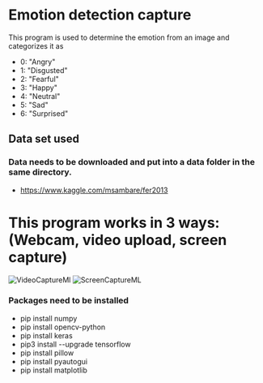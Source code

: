 # Emotion detection capture
This program is used to determine the emotion from an image and categorizes it as 
- 0: "Angry"
- 1: "Disgusted"
- 2: "Fearful"
- 3: "Happy"
- 4: "Neutral"
- 5: "Sad"
- 6: "Surprised"

## Data set used
### Data needs to be downloaded and put into a data folder in the same directory.
- https://www.kaggle.com/msambare/fer2013

# This program works in 3 ways: (Webcam, video upload, screen capture)
![VideoCaptureMl](https://github.com/casrodr/Emotion-detection/assets/102768038/7bbb7a98-b649-4a08-bf81-b8045bacfb76)
![ScreenCaptureML](https://github.com/casrodr/Emotion-detection/assets/102768038/5272a31d-1e50-464a-b7a2-aa27803d0263)


### Packages need to be installed
- pip install numpy
- pip install opencv-python
- pip install keras
- pip3 install --upgrade tensorflow
- pip install pillow
- pip install pyautogui
- pip install matplotlib
